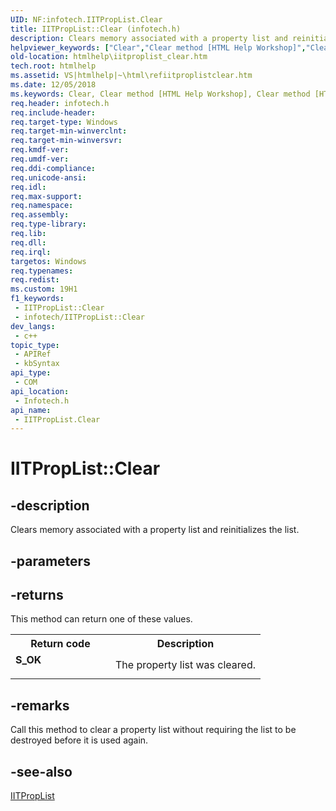 ```yaml
---
UID: NF:infotech.IITPropList.Clear
title: IITPropList::Clear (infotech.h)
description: Clears memory associated with a property list and reinitializes the list.
helpviewer_keywords: ["Clear","Clear method [HTML Help Workshop]","Clear method [HTML Help Workshop]","IITPropList interface","IITPropList interface [HTML Help Workshop]","Clear method","IITPropList.Clear","IITPropList::Clear","htmlhelp.iitproplist_clear","infotech/IITPropList::Clear","refIITPropListClear"]
old-location: htmlhelp\iitproplist_clear.htm
tech.root: htmlhelp
ms.assetid: VS|htmlhelp|~\html\refiitproplistclear.htm
ms.date: 12/05/2018
ms.keywords: Clear, Clear method [HTML Help Workshop], Clear method [HTML Help Workshop],IITPropList interface, IITPropList interface [HTML Help Workshop],Clear method, IITPropList.Clear, IITPropList::Clear, htmlhelp.iitproplist_clear, infotech/IITPropList::Clear, refIITPropListClear
req.header: infotech.h
req.include-header: 
req.target-type: Windows
req.target-min-winverclnt: 
req.target-min-winversvr: 
req.kmdf-ver: 
req.umdf-ver: 
req.ddi-compliance: 
req.unicode-ansi: 
req.idl: 
req.max-support: 
req.namespace: 
req.assembly: 
req.type-library: 
req.lib: 
req.dll: 
req.irql: 
targetos: Windows
req.typenames: 
req.redist: 
ms.custom: 19H1
f1_keywords:
 - IITPropList::Clear
 - infotech/IITPropList::Clear
dev_langs:
 - c++
topic_type:
 - APIRef
 - kbSyntax
api_type:
 - COM
api_location:
 - Infotech.h
api_name:
 - IITPropList.Clear
---
```


# IITPropList::Clear


## -description

Clears memory associated with a property list and reinitializes the list.

## -parameters

## -returns

This method can return one of these values.

<table>
<tr>
<th>Return code</th>
<th>Description</th>
</tr>
<tr>
<td width="40%">
<dl>
<dt><b>S_OK</b></dt>
</dl>
</td>
<td width="60%">
The property list was cleared.

</td>
</tr>
</table>

## -remarks

Call this method to clear a property list without requiring the list to be destroyed before it is used again.

## -see-also

<a href="https://docs.microsoft.com/previous-versions/windows/desktop/api/infotech/nn-infotech-iitproplist">IITPropList</a>

